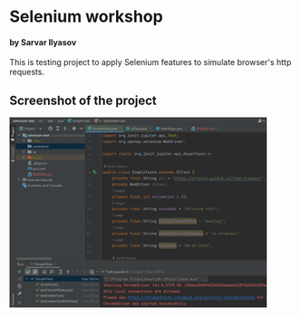 # Selenium workshop
#### by Sarvar Ilyasov

This is testing project to apply Selenium features to simulate browser's http requests.

## Screenshot of the project

<div style="display: flex; flex-wrap: wrap">
    <img src="screenshot/screenshot_1.png?raw=true" width="90%" height="auto"/>
</div>